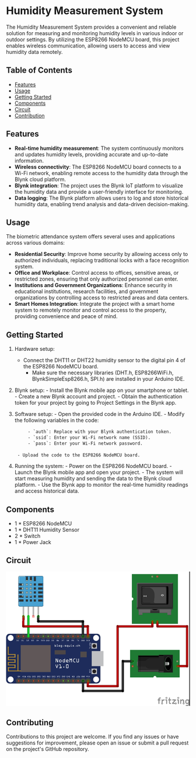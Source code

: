 # Humidity Measurement System

The Humidity Measurement System provides a convenient and reliable solution for measuring and monitoring humidity levels in various indoor or outdoor settings. By utilizing the ESP8266 NodeMCU board, this project enables wireless communication, allowing users to access and view humidity data remotely.

## Table of Contents

- [Features](#features)
- [Usage](#usage)
- [Getting Started](#getting-started)
- [Components](#components)
- [Circuit](#circuit)
- [Contribution](#contribution)

## Features

- **Real-time humidity measurement**: The system continuously monitors and updates humidity levels, providing accurate and up-to-date information.
- **Wireless connectivity**: The ESP8266 NodeMCU board connects to a Wi-Fi network, enabling remote access to the humidity data through the Blynk cloud platform.
- **Blynk integration**: The project uses the Blynk IoT platform to visualize the humidity data and provide a user-friendly interface for monitoring.
- **Data logging**: The Blynk platform allows users to log and store historical humidity data, enabling trend analysis and data-driven decision-making.

## Usage

The biometric attendance system offers several uses and applications across various domains:

- **Residential Security**: Improve home security by allowing access only to authorized individuals, replacing traditional locks with a face recognition system.
- **Office and Workplace**: Control access to offices, sensitive areas, or restricted zones, ensuring that only authorized personnel can enter.
- **Institutions and Government Organizations**: Enhance security in educational institutions, research facilities, and government organizations by controlling access to restricted areas and data centers.
- **Smart Homes Integration**: Integrate the project with a smart home system to remotely monitor and control access to the property, providing convenience and peace of mind.

## Getting Started

1. Hardware setup:
	- Connect the DHT11 or DHT22 humidity sensor to the digital pin 4 of the ESP8266 NodeMCU board.
        - Make sure the necessary libraries (DHT.h, ESP8266WiFi.h, BlynkSimpleEsp8266.h, SPI.h) are installed in your Arduino IDE.

2. Blynk setup:
        - Install the Blynk mobile app on your smartphone or tablet.
        - Create a new Blynk account and project.
        - Obtain the authentication token for your project by going to Project Settings in the Blynk app.

3. Software setup:
        - Open the provided code in the Arduino IDE.
        - Modify the following variables in the code:

            - `auth`: Replace with your Blynk authentication token.
            - `ssid`: Enter your Wi-Fi network name (SSID).
            - `pass`: Enter your Wi-Fi network password.

        - Upload the code to the ESP8266 NodeMCU board.

4. Running the system:
        - Power on the ESP8266 NodeMCU board.
        - Launch the Blynk mobile app and open your project.
        - The system will start measuring humidity and sending the data to the Blynk cloud platform.
        - Use the Blynk app to monitor the real-time humidity readings and access historical data.

## Components

- 1 * ESP8266 NodeMCU
- 1 * DHT11 Humidity Sensor
- 2 * Switch
- 1 * Power Jack

## Circuit

![Circuit Diagram](Circuit.jpg)

## Contributing

Contributions to this project are welcome. If you find any issues or have suggestions for improvement, please open an issue or submit a pull request on the project's GitHub repository.
